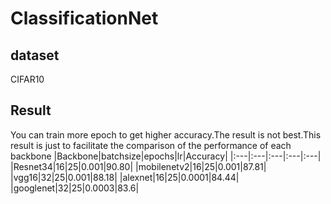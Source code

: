 # ClassificationNet

## dataset
CIFAR10

## Result
You can train more epoch to get higher accuracy.The result is not best.This result is just to facilitate the comparison of the performance of each backbone
|Backbone|batchsize|epochs|lr|Accuracy|
|:---|:---|:---|:---|:---|
|Resnet34|16|25|0.001|90.80|
|mobilenetv2|16|25|0.001|87.81|
|vgg16|32|25|0.001|88.18|
|alexnet|16|25|0.0001|84.44|
|googlenet|32|25|0.0003|83.6|
